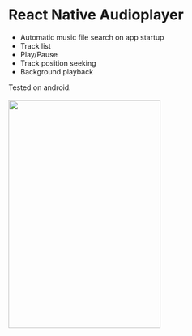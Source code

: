 # React Native Audioplayer

- Automatic music file search on app startup
- Track list
- Play/Pause
- Track position seeking
- Background playback

Tested on android.
<br>
<br>
<img src="http://robot.druid.fi/sites/default/files/styles/large/public/field/image/audioplayer.png?itok=HBbRVWfs" width="300" height="450"/>
